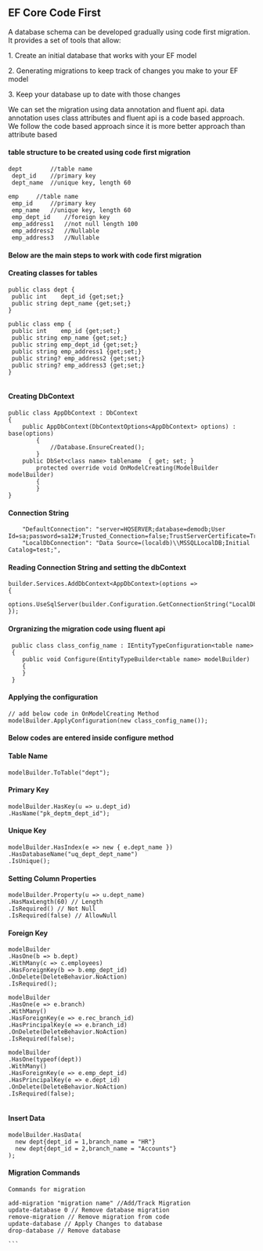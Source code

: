## EF Core Code First
<p>
A database schema can be developed gradually using code first migration. It provides a set of tools that allow:
</p>

<p>1. Create an initial database that works with your EF model</p>
<p>2. Generating migrations to keep track of changes you make to your EF model</p>
<p>3. Keep your database up to date with those changes</p>

<p>
We can set the migration using data annotation and fluent api. data annotation uses class attributes and fluent api is a code based approach. We follow the code based approach since it is more better approach than attribute based

</p>

#### table structure to be created using code first migration
````
dept		//table name
 dept_id  	//primary key
 dept_name 	//unique key, length 60

emp		//table name
 emp_id		//primary key
 emp_name 	//unique key, length 60
 emp_dept_id	//foreign key
 emp_address1	//not null length 100
 emp_address2	//Nullable
 emp_address3	//Nullable

````

#### Below are the main steps to work with code first migration 

#### Creating classes for tables
```
public class dept {
 public int    dept_id {get;set;}
 public string dept_name {get;set;}
}

public class emp {
 public int    emp_id {get;set;}
 public string emp_name {get;set;}
 public string emp_dept_id {get;set;}
 public string emp_address1 {get;set;}
 public string? emp_address2 {get;set;}
 public string? emp_address3 {get;set;}
}
	
```

#### Creating DbContext

```
public class AppDbContext : DbContext
{
	public AppDbContext(DbContextOptions<AppDbContext> options) : base(options)
        {
            //Database.EnsureCreated();
        }
	public DbSet<class name> tablename  { get; set; }
        protected override void OnModelCreating(ModelBuilder modelBuilder)
        {
        }
}
```

#### Connection String
````
    "DefaultConnection": "server=HQSERVER;database=demodb;User Id=sa;password=sa12#;Trusted_Connection=false;TrustServerCertificate=True;",
    "LocalDbConnection": "Data Source=(localdb)\\MSSQLLocalDB;Initial Catalog=test;",

````

#### Reading Connection String and setting the dbContext
````
builder.Services.AddDbContext<AppDbContext>(options =>
{
    options.UseSqlServer(builder.Configuration.GetConnectionString("LocalDbConnection"));
});
````


#### Orgranizing the migration code using fluent api
````
 public class class_config_name : IEntityTypeConfiguration<table name>
 {
	public void Configure(EntityTypeBuilder<table name> modelBuilder)
	{
	}
 }
````

#### Applying the configuration
````
// add below code in OnModelCreating Method
modelBuilder.ApplyConfiguration(new class_config_name());
````


#### Below codes are entered inside configure method 
#### Table Name
````
modelBuilder.ToTable("dept");
````
#### Primary Key
````
modelBuilder.HasKey(u => u.dept_id)
.HasName("pk_deptm_dept_id");
````
#### Unique Key
````
modelBuilder.HasIndex(e => new { e.dept_name })
.HasDatabaseName("uq_dept_dept_name")
.IsUnique();
````

#### Setting Column Properties
````
modelBuilder.Property(u => u.dept_name)
.HasMaxLength(60) // Length
.IsRequired() // Not Null
.IsRequired(false) // AllowNull

````
#### Foreign Key
````
modelBuilder
.HasOne(b => b.dept)
.WithMany(c => c.employees)
.HasForeignKey(b => b.emp_dept_id)
.OnDelete(DeleteBehavior.NoAction)
.IsRequired();

modelBuilder
.HasOne(e => e.branch)
.WithMany()
.HasForeignKey(e => e.rec_branch_id)
.HasPrincipalKey(e => e.branch_id)
.OnDelete(DeleteBehavior.NoAction)
.IsRequired(false);

modelBuilder
.HasOne(typeof(dept))
.WithMany()
.HasForeignKey(e => e.emp_dept_id)
.HasPrincipalKey(e => e.dept_id)
.OnDelete(DeleteBehavior.NoAction)
.IsRequired(false);


````
                		

#### Insert Data
````
modelBuilder.HasData(
  new dept{dept_id = 1,branch_name = "HR"}
  new dept{dept_id = 2,branch_name = "Accounts"}
);

````



#### Migration Commands

````
Commands for migration

add-migration "migration name" //Add/Track Migration
update-database 0 // Remove database migration
remove-migration // Remove migration from code
update-database // Apply Changes to database
drop-database // Remove database

```

